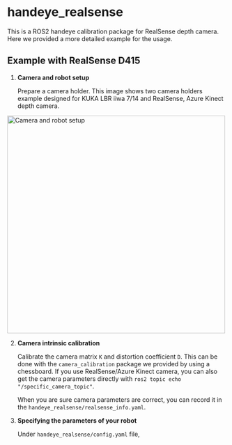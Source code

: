 # handeye_realsense

This is a ROS2 handeye calibration package for RealSense depth camera. Here we provided a more detailed example for the usage. 

## Example with RealSense D415
1. **Camera and robot setup**

    Prepare a camera holder. This image shows two camera holders example designed for KUKA LBR iiwa 7/14 and RealSense, Azure Kinect depth camera.

<img src="https://github.com/user-attachments/assets/55bc2b9f-5eca-410b-9d8d-54c2c2df5c2b" alt="Camera and robot setup" width="500"/>

2. **Camera intrinsic calibration**

   Calibrate the camera matrix `K` and distortion coefficient `D`. This can be done with the `camera_calibration` package we provided by using a chessboard. If you use RealSense/Azure Kinect camera, you can also get the camera parameters directly with `ros2 topic echo "/specific_camera_topic"`.

   When you are sure camera parameters are correct, you can record it in the `handeye_realsense/realsense_info.yaml`.

3. **Specifying the parameters of your robot**

   Under `handeye_realsense/config.yaml` file,
